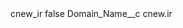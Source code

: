 <?xml version="1.0" encoding="UTF-8"?>
<CustomMetadata xmlns="http://soap.sforce.com/2006/04/metadata" xmlns:xsi="http://www.w3.org/2001/XMLSchema-instance" xmlns:xsd="http://www.w3.org/2001/XMLSchema">
    <label>cnew_ir</label>
    <protected>false</protected>
    <values>
        <field>Domain_Name__c</field>
        <value xsi:type="xsd:string">cnew.ir</value>
    </values>
</CustomMetadata>
